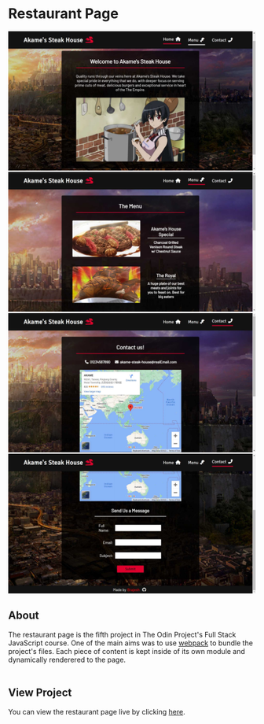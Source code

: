 # Restaurant Page
![preview-img1](https://github.com/brajpatel/restaurant-page/blob/main/dist/images/preview-img1.jpg)
![preview-img2](https://github.com/brajpatel/restaurant-page/blob/main/dist/images/preview-img2.jpg)
![preview-img3](https://github.com/brajpatel/restaurant-page/blob/main/dist/images/preview-img3.jpg)
![preview-img4](https://github.com/brajpatel/restaurant-page/blob/main/dist/images/preview-img4.jpg)
## About
The restaurant page is the fifth project in The Odin Project's Full Stack JavaScript course. One of the main aims was to use [webpack](https://webpack.js.org/) to bundle the project's files. Each piece of content is kept inside of its own module and dynamically renderered to the page.
<br/><br/>
## View Project
You can view the restaurant page live by clicking [here](https://brajpatel.github.io/restaurant-page/).
